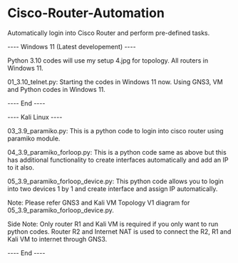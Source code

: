 # Cisco-Router-Automation
Automatically login into Cisco Router and perform pre-defined tasks.

---- Windows 11 (Latest developement) ----

Python 3.10 codes will use my setup 4.jpg for topology. All routers in Windows 11.

01_3.10_telnet.py:
Starting the codes in Windows 11 now. Using GNS3, VM and Python codes in Windows 11.

---- End ----

---- Kali Linux ----

03_3.9_paramiko.py:
This is a python code to login into cisco router using paramiko module.

04_3.9_paramiko_forloop.py:
This is a python code same as above but this has additional functionality to create interfaces automatically and add an IP to it also.

05_3.9_paramiko_forloop_device.py:
This python code allows you to login into two devices 1 by 1 and create interface and assign IP automatically.

Note: Please refer GNS3 and Kali VM Topology V1 diagram for 05_3.9_paramiko_forloop_device.py.

Side Note: Only router R1 and Kali VM is required if you only want to run python codes.
           Router R2 and Internet NAT is used to connect the R2, R1 and Kali VM to internet through GNS3.
           
---- End ----
